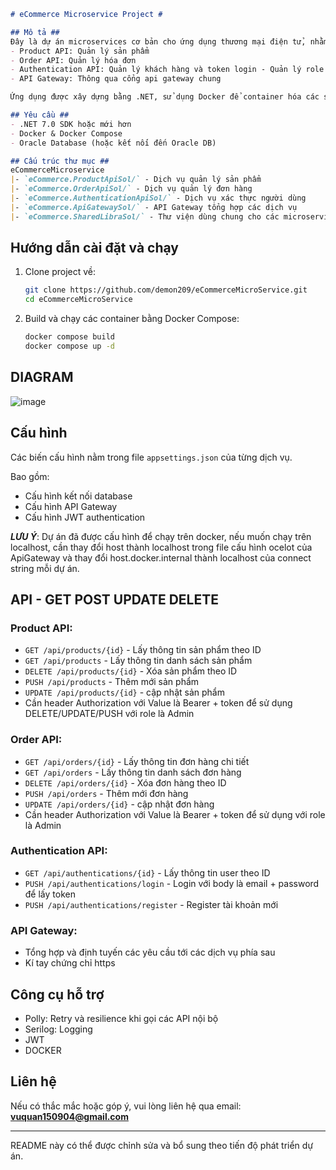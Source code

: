 

````markdown
# eCommerce Microservice Project #

## Mô tả ##
Đây là dự án microservices cơ bản cho ứng dụng thương mại điện tử, nhằm giúp mọi người nắm được bản chất cũng như cách để xây dựng một ứng dụng microservices, bao gồm các dịch vụ:
- Product API: Quản lý sản phẩm
- Order API: Quản lý hóa đơn
- Authentication API: Quản lý khách hàng và token login - Quản lý role
- API Gateway: Thông qua cổng api gateway chung

Ứng dụng được xây dựng bằng .NET, sử dụng Docker để container hóa các service và kết nối với Oracle database.

## Yêu cầu ##
- .NET 7.0 SDK hoặc mới hơn
- Docker & Docker Compose
- Oracle Database (hoặc kết nối đến Oracle DB)

## Cấu trúc thư mục ##
eCommerceMicroservice
|- `eCommerce.ProductApiSol/` - Dịch vụ quản lý sản phẩm
|- `eCommerce.OrderApiSol/` - Dịch vụ quản lý đơn hàng
|- `eCommerce.AuthenticationApiSol/` - Dịch vụ xác thực người dùng
|- `eCommerce.ApiGatewaySol/` - API Gateway tổng hợp các dịch vụ
|- `eCommerce.SharedLibraSol/` - Thư viện dùng chung cho các microservices
````


## Hướng dẫn cài đặt và chạy

1. Clone project về:
   ```bash
   git clone https://github.com/demon209/eCommerceMicroService.git
   cd eCommerceMicroService
	```


2. Build và chạy các container bằng Docker Compose:

   ```bash
   docker compose build
   docker compose up -d
   ```

## DIAGRAM
![image](https://github.com/user-attachments/assets/5b19cb7c-4691-41ec-9344-e84c8ca3f544)

## Cấu hình

Các biến cấu hình nằm trong file `appsettings.json` của từng dịch vụ.

Bao gồm:

* Cấu hình kết nối database
* Cấu hình API Gateway
* Cấu hình JWT authentication

***LƯU Ý***: Dự án đã được cấu hình để chạy trên docker, nếu muốn chạy trên localhost, cần thay đổi host thành localhost trong file cấu hình ocelot của ApiGateway và thay đổi host.docker.internal thành localhost của connect string mỗi dự án.

## API - GET POST UPDATE DELETE

### Product API:

* `GET /api/products/{id}` - Lấy thông tin sản phẩm theo ID
* `GET /api/products` - Lấy thông tin danh sách sản phẩm 
* `DELETE /api/products/{id}` - Xóa sản phẩm theo ID
* `PUSH /api/products` - Thêm mới sản phẩm
* `UPDATE /api/products/{id}` - cập nhật sản phẩm
* Cần header Authorization với Value là Bearer + token để sử dụng DELETE/UPDATE/PUSH với role là Admin
### Order API:

* `GET /api/orders/{id}` - Lấy thông tin đơn hàng chi tiết
* `GET /api/orders` - Lấy thông tin danh sách đơn hàng 
* `DELETE /api/orders/{id}` - Xóa đơn hàng theo ID
* `PUSH /api/orders` - Thêm mới đơn hàng
* `UPDATE /api/orders/{id}` - cập nhật đơn hàng
* Cần header Authorization với Value là Bearer + token để sử dụng với role là Admin
### Authentication API:

* `GET /api/authentications/{id}` - Lấy thông tin user theo ID
* `PUSH /api/authentications/login` - Login với body là email + password để lấy token
* `PUSH /api/authentications/register` - Register tài khoản mới

### API Gateway:

* Tổng hợp và định tuyến các yêu cầu tới các dịch vụ phía sau
* Kí tay chứng chỉ https

## Công cụ hỗ trợ

* Polly: Retry và resilience khi gọi các API nội bộ
* Serilog: Logging
* JWT
* DOCKER

## Liên hệ

Nếu có thắc mắc hoặc góp ý, vui lòng liên hệ qua email: **[vuquan150904@gmail.com](mailto:vuquan150904@gmail.com)**

---

README này có thể được chỉnh sửa và bổ sung theo tiến độ phát triển dự án.

```

